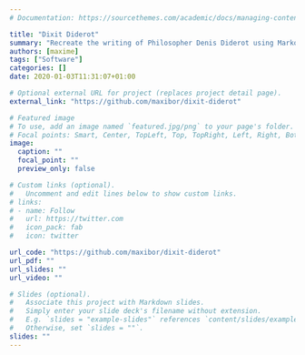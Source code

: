 ```yaml
---
# Documentation: https://sourcethemes.com/academic/docs/managing-content/

title: "Dixit Diderot"
summary: "Recreate the writing of Philosopher Denis Diderot using Markov Chains."
authors: [maxime]
tags: ["Software"]
categories: []
date: 2020-01-03T11:31:07+01:00

# Optional external URL for project (replaces project detail page).
external_link: "https://github.com/maxibor/dixit-diderot"

# Featured image
# To use, add an image named `featured.jpg/png` to your page's folder.
# Focal points: Smart, Center, TopLeft, Top, TopRight, Left, Right, BottomLeft, Bottom, BottomRight.
image:
  caption: ""
  focal_point: ""
  preview_only: false

# Custom links (optional).
#   Uncomment and edit lines below to show custom links.
# links:
# - name: Follow
#   url: https://twitter.com
#   icon_pack: fab
#   icon: twitter

url_code: "https://github.com/maxibor/dixit-diderot"
url_pdf: ""
url_slides: ""
url_video: ""

# Slides (optional).
#   Associate this project with Markdown slides.
#   Simply enter your slide deck's filename without extension.
#   E.g. `slides = "example-slides"` references `content/slides/example-slides.md`.
#   Otherwise, set `slides = ""`.
slides: ""
---
```

